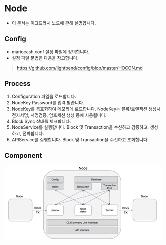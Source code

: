 # Node 
- 이 문서는 이그드라시 노드에 관해 설명합니다.

## Config
- mariocash.conf 설정 파일에 정의합니다.
- 설정 파일 문법은 다음을 참고합니다.
> <https://github.com/lightbend/config/blob/master/HOCON.md>

## Process
1. Configuration 파일을 로드합니다.
2. NodeKey Password를 입력 받습니다.
3. NodeKey를 복호화하여 메모리에 로드합니다. NodeKey는 블록/트랜잭션 생성시 전자서명, 서명검증, 암호세션 생성 등에 사용됩니다.
4. Block Sync 상태를 체크합니다.
5. NodeService를 실행합니다. Block 및 Transaction을 수신하고 검증하고, 생성하고, 전파합니다.
6. APIService를 실행합니다. Block 및 Transaction을 수신하고 조회합니다.

## Component
![nodeComponent](images/nodeComponent.png)


